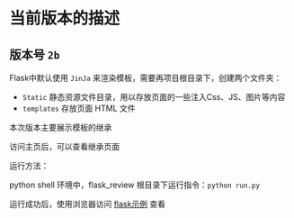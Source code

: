 # 当前版本的描述

## 版本号 `2b`

Flask中默认使用 `JinJa` 来渲染模板，需要再项目根目录下，创建两个文件夹：

- `Static` 静态资源文件目录，用以存放页面的一些注入Css、JS、图片等内容
- `templates` 存放页面 HTML 文件

本次版本主要展示模板的继承

访问主页后，可以查看继承页面


运行方法：

python shell 环境中，flask_review 根目录下运行指令：`python run.py`

运行成功后，使用浏览器访问 [flask示例](http://127.0.0.1:5000/) 查看